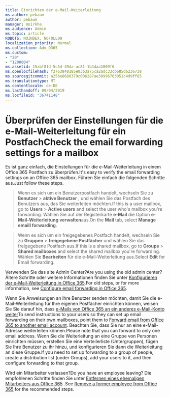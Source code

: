 ```yaml
---
title: Einrichten der e-Mail-Weiterleitung
ms.author: pebaum
author: pebaum
manager: mnirkhe
ms.audience: Admin
ms.topic: article
ROBOTS: NOINDEX, NOFOLLOW
localization_priority: Normal
ms.collection: Adm_O365
ms.custom:
- "20"
- "1200004"
ms.assetid: 15abf81d-5c5d-49da-ac81-1b4daa1809f6
ms.openlocfilehash: f3763840185e03b3a75ca2adc33cb685d6236738
ms.sourcegitcommit: a256e8680379c006287ae30996763051c4d9ff85
ms.translationtype: MT
ms.contentlocale: de-DE
ms.lasthandoff: 09/04/2019
ms.locfileid: "36741148"
---
```

# <a name="check-the-email-forwarding-settings-for-a-mailbox"></a><span data-ttu-id="7bbc3-102">Überprüfen der Einstellungen für die e-Mail-Weiterleitung für ein Postfach</span><span class="sxs-lookup"><span data-stu-id="7bbc3-102">Check the email forwarding settings for a mailbox</span></span>

<span data-ttu-id="7bbc3-103">Es ist ganz einfach, die Einstellungen für die e-Mail-Weiterleitung in einem Office 365 Postfach zu überprüfen.</span><span class="sxs-lookup"><span data-stu-id="7bbc3-103">It's easy to verify the email forwarding settings on an Office 365 mailbox.</span></span> <span data-ttu-id="7bbc3-104">Führen Sie einfach die folgenden Schritte aus.</span><span class="sxs-lookup"><span data-stu-id="7bbc3-104">Just follow these steps.</span></span>
  
> <span data-ttu-id="7bbc3-105">Wenn es sich um ein Benutzerpostfach handelt, wechseln Sie zu **Benutzer** \> **aktive Benutzer** , und wählen Sie das Postfach des Benutzers aus, das Sie weiterleiten möchten.</span><span class="sxs-lookup"><span data-stu-id="7bbc3-105">If this is a user mailbox, go to **Users** \> **Active users** and select the user who's mailbox you're forwarding.</span></span> <span data-ttu-id="7bbc3-106">Wählen Sie auf der Registerkarte **e-Mail** die Option **e-Mail-Weiterleitung verwalten**aus.</span><span class="sxs-lookup"><span data-stu-id="7bbc3-106">On the **Mail** tab, select **Manage emaill forwarding**.</span></span>
    
> <span data-ttu-id="7bbc3-107">Wenn es sich um ein freigegebenes Postfach handelt, wechseln Sie zu **Gruppen** \> **freigegebene Postfächer** und wählen Sie das freigegebene Postfach aus.</span><span class="sxs-lookup"><span data-stu-id="7bbc3-107">If this is a shared mailbox, go to **Groups** \> **Shared mailboxes** and select the shared mailbox you're forwarding.</span></span> <span data-ttu-id="7bbc3-108">Wählen Sie **Bearbeiten** für die e-Mail-Weiterleitung aus.</span><span class="sxs-lookup"><span data-stu-id="7bbc3-108">Select **Edit** for Email forwarding.</span></span>

<span data-ttu-id="7bbc3-109">Verwenden Sie das alte Admin Center?</span><span class="sxs-lookup"><span data-stu-id="7bbc3-109">Are you using the old admin center?</span></span> <span data-ttu-id="7bbc3-110">Ältere Schritte oder weitere Informationen finden Sie unter [Konfigurieren der e-Mail-Weiterleitung in Office 365](https://docs.microsoft.com/office365/admin/email/configure-email-forwarding).</span><span class="sxs-lookup"><span data-stu-id="7bbc3-110">For old steps, or for more information, see [Configure email forwarding in Office 365](https://docs.microsoft.com/office365/admin/email/configure-email-forwarding).</span></span>
  
<span data-ttu-id="7bbc3-111">Wenn Sie Anweisungen an Ihre Benutzer senden möchten, damit Sie die e-Mail-Weiterleitung für Ihre eigenen Postfächer einrichten können, weisen Sie Sie darauf hin, dass [e-Mails von Office 365 an ein anderes e-Mail-Konto weiter](https://support.office.com/article/Forward-email-from-Office-365-to-another-email-account-1ed4ee1e-74f8-4f53-a174-86b748ff6a0e)</span><span class="sxs-lookup"><span data-stu-id="7bbc3-111">To send instructions to your users so they can set up email forwarding on their own mailboxes, point them to [Forward email from Office 365 to another email account](https://support.office.com/article/Forward-email-from-Office-365-to-another-email-account-1ed4ee1e-74f8-4f53-a174-86b748ff6a0e).</span></span> <span data-ttu-id="7bbc3-112">Beachten Sie, dass Sie nur an eine e-Mail-Adresse weiterleiten können.</span><span class="sxs-lookup"><span data-stu-id="7bbc3-112">Please note that you can forward to only one email address.</span></span> <span data-ttu-id="7bbc3-113">Wenn Sie die Weiterleitung an eine Gruppe von Personen einrichten müssen, erstellen Sie eine Verteilerliste (Untergruppen), fügen Sie Ihre Benutzer zu ihr hinzu, und konfigurieren Sie dann die Weiterleitung an diese Gruppe.</span><span class="sxs-lookup"><span data-stu-id="7bbc3-113">If you need to set up forwarding to a group of people, create a distribution list (under Groups), add your users to it, and then configure forwarding to that group.</span></span>
  
<span data-ttu-id="7bbc3-114">Wird ein Mitarbeiter verlassen?</span><span class="sxs-lookup"><span data-stu-id="7bbc3-114">Do you have an employee leaving?</span></span> <span data-ttu-id="7bbc3-115">Die empfohlenen Schritte finden Sie unter [Entfernen eines ehemaligen Mitarbeiters aus Office 365](https://docs.microsoft.com/office365/admin/add-users/remove-former-employee) .</span><span class="sxs-lookup"><span data-stu-id="7bbc3-115">See [Remove a former employee from Office 365](https://docs.microsoft.com/office365/admin/add-users/remove-former-employee) for the recommended steps.</span></span>
  